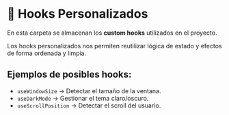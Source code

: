 # 🧩 Hooks Personalizados

En esta carpeta se almacenan los **custom hooks** utilizados en el proyecto.

Los hooks personalizados nos permiten reutilizar lógica de estado y efectos de forma ordenada y limpia.

## Ejemplos de posibles hooks:
- `useWindowSize` → Detectar el tamaño de la ventana.
- `useDarkMode` → Gestionar el tema claro/oscuro.
- `useScrollPosition` → Detectar el scroll del usuario.
